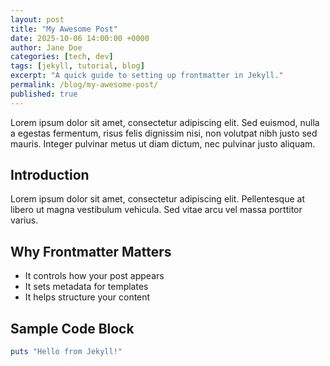 ```yaml
---
layout: post
title: "My Awesome Post"
date: 2025-10-06 14:00:00 +0000
author: Jane Doe
categories: [tech, dev]
tags: [jekyll, tutorial, blog]
excerpt: "A quick guide to setting up frontmatter in Jekyll."
permalink: /blog/my-awesome-post/
published: true
---
```


Lorem ipsum dolor sit amet, consectetur adipiscing elit. Sed euismod, nulla a egestas fermentum, risus felis dignissim nisi, non volutpat nibh justo sed mauris. Integer pulvinar metus ut diam dictum, nec pulvinar justo aliquam.

## Introduction

Lorem ipsum dolor sit amet, consectetur adipiscing elit. Pellentesque at libero ut magna vestibulum vehicula. Sed vitae arcu vel massa porttitor varius.

## Why Frontmatter Matters

- It controls how your post appears
- It sets metadata for templates
- It helps structure your content

## Sample Code Block

```ruby
puts "Hello from Jekyll!"

